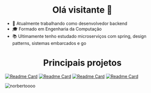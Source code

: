 <h1 align='center'>Olá visitante 👀</h1>

- 🏢 Atualmente trabalhando como desenvolvedor backend
- 🎓 Formado em Engenharia da Computação
- 📚 Ultimamente tenho estudado microserviços com spring, design patterns, sistemas embarcados e go
    
<h1 align='center'>Principais projetos</h1>

[![Readme Card](https://github-readme-stats.vercel.app/api/pin/?username=norbertoooo&repo=smartparking-api&theme=github_dark)](https://github.com/Norbertoooo/smartparking-api)
[![Readme Card](https://github-readme-stats.vercel.app/api/pin/?username=norbertoooo&repo=desafio-banco-api&theme=github_dark)](https://github.com/Norbertoooo/desafio-banco-api)
[![Readme Card](https://github-readme-stats.vercel.app/api/pin/?username=norbertoooo&repo=rafa-web-api&theme=github_dark)](https://github.com/Norbertoooo/rafa-web-api)
[![Readme Card](https://github-readme-stats.vercel.app/api/pin/?username=norbertoooo&repo=rafa-web&theme=github_dark)](https://github.com/Norbertoooo/rafa-web)

<p> <img src="https://komarev.com/ghpvc/?username=norbertoooo&label=Profile%20views&color=ce9927&style=flat" alt="norbertoooo" /> </p>
